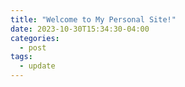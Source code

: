 ```yaml
---
title: "Welcome to My Personal Site!"
date: 2023-10-30T15:34:30-04:00
categories:
  - post
tags:
  - update
---
```



